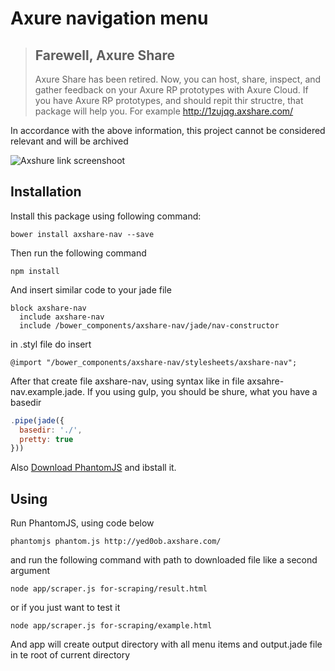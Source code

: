# Axure navigation menu

> ## Farewell, Axure Share
> Axure Share has been retired. Now, you can host, share, inspect, and gather feedback on your Axure RP prototypes with Axure Cloud.
> If you have Axure RP prototypes, and should repit thir structre, that package will help you. For example http://1zujqg.axshare.com/

In accordance with the above information, this project cannot be considered relevant and will be archived

![Axshure link screenshoot](/img/axshare-nav.png?raw=true "Axshure link screenshoot")

## Installation
Install this package using following command:

    bower install axshare-nav --save

Then run the following command

    npm install

And insert similar code to your jade file

```jade
block axshare-nav
  include axshare-nav
  include /bower_components/axshare-nav/jade/nav-constructor
```

in .styl file do insert

```stylus
@import "/bower_components/axshare-nav/stylesheets/axshare-nav";
```

After that create file axshare-nav, using syntax like in file axsahre-nav.example.jade.
If you using gulp, you should be shure, what you have a basedir

```javascript
.pipe(jade({
  basedir: './',
  pretty: true
}))
```

Also [Download PhantomJS](http://phantomjs.org/download.html) and ibstall it.

## Using

Run PhantomJS, using code below

    phantomjs phantom.js http://yed0ob.axshare.com/

and run the following command with path to downloaded file like a second argument

    node app/scraper.js for-scraping/result.html

or if you just want to test it

    node app/scraper.js for-scraping/example.html

And app will create output directory with all menu items and output.jade file in te root of current directory
